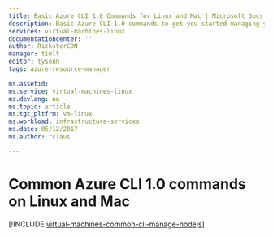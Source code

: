 ```yaml
---
title: Basic Azure CLI 1.0 Commands for Linux and Mac | Microsoft Docs
description: Basic Azure CLI 1.0 commands to get you started managing your VMs in Azure Resource Manager mode on Linux and Mac
services: virtual-machines-linux
documentationcenter: ''
author: RicksterCDN
manager: timlt
editor: tysonn
tags: azure-resource-manager

ms.assetid: 
ms.service: virtual-machines-linux
ms.devlang: na
ms.topic: article
ms.tgt_pltfrm: vm-linux
ms.workload: infrastructure-services
ms.date: 05/12/2017
ms.author: rclaus

---
```

# Common Azure CLI 1.0 commands on Linux and Mac
[!INCLUDE [virtual-machines-common-cli-manage-nodejs](../../../includes/virtual-machines-common-cli-manage-nodejs.md)]

